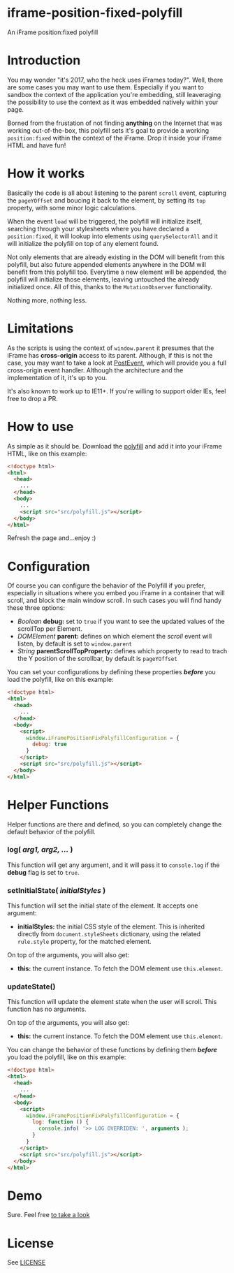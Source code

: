 # iframe-position-fixed-polyfill
An iFrame position:fixed polyfill

# Introduction

You may wonder "it's 2017, who the heck uses iFrames today?". Well, there are some cases you may want to use them. Especially if you want to sandbox the context of the application you're embedding, still leaveraging the possibility to use the context as it was embedded natively within your page.

Borned from the frustation of not finding **anything** on the Internet that was working out-of-the-box, this polyfill sets it's goal to provide a working `position:fixed` within the context of the iFrame. Drop it inside your iFrame HTML and have fun!

# How it works

Basically the code is all about listening to the parent `scroll` event, capturing the `pageYOffset` and boucing it back to the element, by setting its `top` property, with some minor logic calculations.

When the event `load` will be triggered, the polyfill will initialize itself, searching through your stylesheets where you have declared a `position:fixed`, it will lookup into elements using `querySelectorAll` and it will initialize the polyfill on top of any element found.

Not only elements that are already existing in the DOM will benefit from this polyfill, but also future appended elements anywhere in the DOM will benefit from this polyfill too. Everytime a new element will be appended, the polyfill will initialize those elements, leaving untouched the already initialized once. All of this, thanks to the `MutationObserver` functionality.

Nothing more, nothing less.

# Limitations

As the scripts is using the context of `window.parent` it presumes that the iFrame has **cross-origin** access to its parent. Although, if this is not the case, you may want to take a look at [PostEvent](https://github.com/julianxhokaxhiu/PostEvent), which will provide you a full cross-origin event handler. Although the architecture and the implementation of it, it's up to you.

It's also known to work up to IE11+. If you're willing to support older IEs, feel free to drop a PR.

# How to use

As simple as it should be. Download the [polyfill](src/polyfill.js) and add it into your iFrame HTML, like on this example:

```html
<!doctype html>
<html>
  <head>
    ...
  </head>
  <body>
    ...
    <script src="src/polyfill.js"></script>
  </body>
</html>
```

Refresh the page and...enjoy :)

# Configuration

Of course you can configure the behavior of the Polyfill if you prefer, especially in situations where you embed you iFrame in a container that will scroll, and block the main window scroll. In such cases you will find handy these three options:

- _Boolean_ **debug:** set to `true` if you want to see the updated values of the scrollTop per Element.
- _DOMElement_ **parent:** defines on which element the _scroll_ event will listen, by default is set to `window.parent`
- _String_ **parentScrollTopProperty:** defines which property to read to trach the Y position of the scrollbar, by default is `pageYOffset`

You can set your configurations by defining these properties **_before_** you load the polyfill, like on this example:

```html
<!doctype html>
<html>
  <head>
    ...
  </head>
  <body>
    <script>
      window.iFramePositionFixPolyfillConfiguration = {
        debug: true
      }
    </script>
    <script src="src/polyfill.js"></script>
  </body>
</html>
```

# Helper Functions

Helper functions are there and defined, so you can completely change the default behavior of the polyfill. 

### log( _arg1, arg2, ..._ )

This function will get any argument, and it will pass it to `console.log` if the **debug** flag is set to `true`.

### setInitialState( _initialStyles_ )

This function will set the initial state of the element. It accepts one argument:

- **initialStyles:** the initial CSS style of the element. This is inherited directly from `document.styleSheets` dictionary, using the related `rule.style` property, for the matched element.

On top of the arguments, you will also get:

- **this:** the current instance. To fetch the DOM element use `this.element`.

### updateState()

This function will update the element state when the user will scroll. This function has no arguments.

On top of the arguments, you will also get:

- **this:** the current instance. To fetch the DOM element use `this.element`.

You can change the behavior of these functions by defining them **_before_** you load the polyfill, like on this example:

```html
<!doctype html>
<html>
  <head>
    ...
  </head>
  <body>
    <script>
      window.iFramePositionFixPolyfillConfiguration = {
        log: function () {
          console.info( '>> LOG OVERRIDEN: ', arguments );
        }
      }
    </script>
    <script src="src/polyfill.js"></script>
  </body>
</html>
```

# Demo

Sure. Feel free [to take a look](https://julianxhokaxhiu.github.io/iframe-position-fixed-polyfill/)

# License

See [LICENSE](LICENSE)